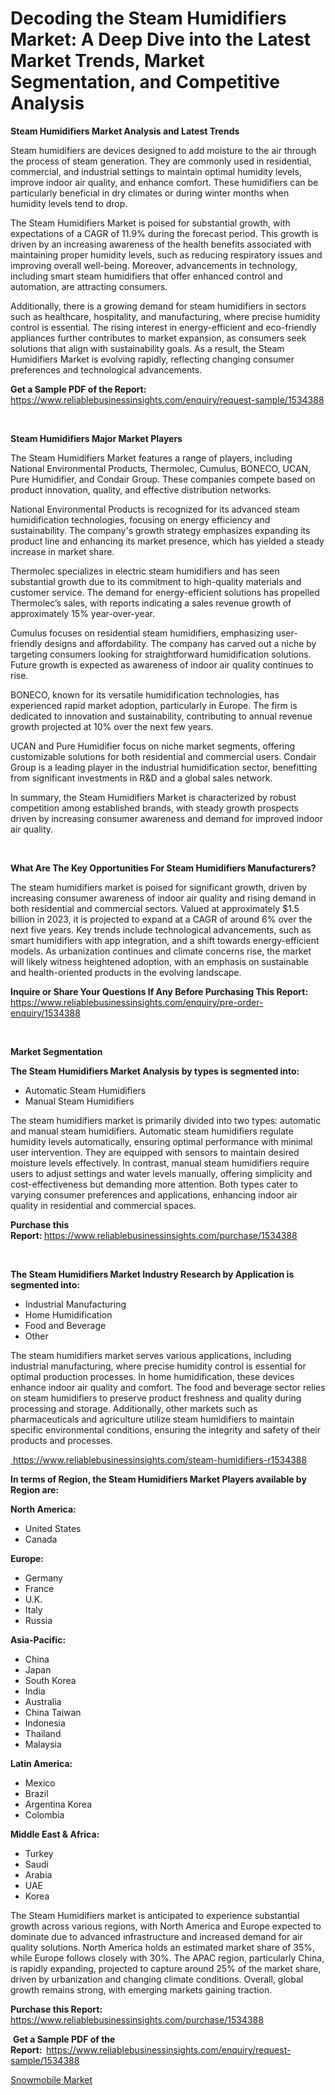 <p><h1>Decoding the Steam Humidifiers Market: A Deep Dive into the Latest Market Trends, Market Segmentation, and Competitive Analysis</h1></p><p><strong>Steam Humidifiers Market Analysis and Latest Trends</strong></p>
<p><p>Steam humidifiers are devices designed to add moisture to the air through the process of steam generation. They are commonly used in residential, commercial, and industrial settings to maintain optimal humidity levels, improve indoor air quality, and enhance comfort. These humidifiers can be particularly beneficial in dry climates or during winter months when humidity levels tend to drop.</p><p>The Steam Humidifiers Market is poised for substantial growth, with expectations of a CAGR of 11.9% during the forecast period. This growth is driven by an increasing awareness of the health benefits associated with maintaining proper humidity levels, such as reducing respiratory issues and improving overall well-being. Moreover, advancements in technology, including smart steam humidifiers that offer enhanced control and automation, are attracting consumers.</p><p>Additionally, there is a growing demand for steam humidifiers in sectors such as healthcare, hospitality, and manufacturing, where precise humidity control is essential. The rising interest in energy-efficient and eco-friendly appliances further contributes to market expansion, as consumers seek solutions that align with sustainability goals. As a result, the Steam Humidifiers Market is evolving rapidly, reflecting changing consumer preferences and technological advancements.</p></p>
<p><strong>Get a Sample PDF of the Report:&nbsp;</strong> <a href="https://www.reliablebusinessinsights.com/enquiry/request-sample/1534388?utm_campaign=2201&utm_medium=2&utm_source=Github&utm_content=ia&utm_term=17022025&utm_id=steam-humidifiers">https://www.reliablebusinessinsights.com/enquiry/request-sample/1534388</a></p>
<p>&nbsp;</p>
<p><strong>Steam Humidifiers Major Market Players</strong></p>
<p><p>The Steam Humidifiers Market features a range of players, including National Environmental Products, Thermolec, Cumulus, BONECO, UCAN, Pure Humidifier, and Condair Group. These companies compete based on product innovation, quality, and effective distribution networks.</p><p>National Environmental Products is recognized for its advanced steam humidification technologies, focusing on energy efficiency and sustainability. The company's growth strategy emphasizes expanding its product line and enhancing its market presence, which has yielded a steady increase in market share.</p><p>Thermolec specializes in electric steam humidifiers and has seen substantial growth due to its commitment to high-quality materials and customer service. The demand for energy-efficient solutions has propelled Thermolec’s sales, with reports indicating a sales revenue growth of approximately 15% year-over-year.</p><p>Cumulus focuses on residential steam humidifiers, emphasizing user-friendly designs and affordability. The company has carved out a niche by targeting consumers looking for straightforward humidification solutions. Future growth is expected as awareness of indoor air quality continues to rise.</p><p>BONECO, known for its versatile humidification technologies, has experienced rapid market adoption, particularly in Europe. The firm is dedicated to innovation and sustainability, contributing to annual revenue growth projected at 10% over the next few years.</p><p>UCAN and Pure Humidifier focus on niche market segments, offering customizable solutions for both residential and commercial users. Condair Group is a leading player in the industrial humidification sector, benefitting from significant investments in R&D and a global sales network.</p><p>In summary, the Steam Humidifiers Market is characterized by robust competition among established brands, with steady growth prospects driven by increasing consumer awareness and demand for improved indoor air quality.</p></p>
<p>&nbsp;</p>
<p><strong>What Are The Key Opportunities For Steam Humidifiers Manufacturers?</strong></p>
<p><p>The steam humidifiers market is poised for significant growth, driven by increasing consumer awareness of indoor air quality and rising demand in both residential and commercial sectors. Valued at approximately $1.5 billion in 2023, it is projected to expand at a CAGR of around 6% over the next five years. Key trends include technological advancements, such as smart humidifiers with app integration, and a shift towards energy-efficient models. As urbanization continues and climate concerns rise, the market will likely witness heightened adoption, with an emphasis on sustainable and health-oriented products in the evolving landscape.</p></p>
<p><strong>Inquire or Share Your Questions If Any Before Purchasing This Report:</strong> <a href="https://www.reliablebusinessinsights.com/enquiry/pre-order-enquiry/1534388?utm_campaign=2201&utm_medium=2&utm_source=Github&utm_content=ia&utm_term=17022025&utm_id=steam-humidifiers">https://www.reliablebusinessinsights.com/enquiry/pre-order-enquiry/1534388</a></p>
<p>&nbsp;</p>
<p><strong>Market Segmentation</strong></p>
<p><strong>The Steam Humidifiers Market Analysis by types is segmented into:</strong></p>
<p><ul><li>Automatic Steam Humidifiers</li><li>Manual Steam Humidifiers</li></ul></p>
<p><p>The steam humidifiers market is primarily divided into two types: automatic and manual steam humidifiers. Automatic steam humidifiers regulate humidity levels automatically, ensuring optimal performance with minimal user intervention. They are equipped with sensors to maintain desired moisture levels effectively. In contrast, manual steam humidifiers require users to adjust settings and water levels manually, offering simplicity and cost-effectiveness but demanding more attention. Both types cater to varying consumer preferences and applications, enhancing indoor air quality in residential and commercial spaces.</p></p>
<p><strong>Purchase this Report:&nbsp;</strong><a href="https://www.reliablebusinessinsights.com/purchase/1534388?utm_campaign=2201&utm_medium=2&utm_source=Github&utm_content=ia&utm_term=17022025&utm_id=steam-humidifiers">https://www.reliablebusinessinsights.com/purchase/1534388</a></p>
<p>&nbsp;</p>
<p><strong>The Steam Humidifiers Market Industry Research by Application is segmented into:</strong></p>
<p><ul><li>Industrial Manufacturing</li><li>Home Humidification</li><li>Food and Beverage</li><li>Other</li></ul></p>
<p><p>The steam humidifiers market serves various applications, including industrial manufacturing, where precise humidity control is essential for optimal production processes. In home humidification, these devices enhance indoor air quality and comfort. The food and beverage sector relies on steam humidifiers to preserve product freshness and quality during processing and storage. Additionally, other markets such as pharmaceuticals and agriculture utilize steam humidifiers to maintain specific environmental conditions, ensuring the integrity and safety of their products and processes.</p></p>
<p><a href="https://www.reliablebusinessinsights.com/steam-humidifiers-r1534388?utm_campaign=2201&utm_medium=2&utm_source=Github&utm_content=ia&utm_term=17022025&utm_id=steam-humidifiers">&nbsp;https://www.reliablebusinessinsights.com/steam-humidifiers-r1534388</a></p>
<p><strong>In terms of Region, the Steam Humidifiers Market Players available by Region are:</strong></p>
<p>
    <p> <strong> North America: </strong>
        <ul>
            <li>United States</li>
            <li>Canada</li>
        </ul>
        </p> 
    <p> <strong> Europe: </strong>
        <ul>
            <li>Germany</li>
            <li>France</li>
            <li>U.K.</li>
            <li>Italy</li>
            <li>Russia</li>
        </ul>
        </p> 
    <p> <strong> Asia-Pacific: </strong>
        <ul>
            <li>China</li>
            <li>Japan</li>
            <li>South Korea</li>
            <li>India</li>
            <li>Australia</li>
            <li>China Taiwan</li>
            <li>Indonesia</li>
            <li>Thailand</li>
            <li>Malaysia</li>
        </ul>
        </p> 
    <p> <strong> Latin America: </strong>
        <ul>
            <li>Mexico</li>
            <li>Brazil</li>
            <li>Argentina Korea</li>
            <li>Colombia</li>
        </ul>
        </p> 
    <p> <strong> Middle East & Africa: </strong>
        <ul>
            <li>Turkey</li>
            <li>Saudi</li>
            <li>Arabia</li>
            <li>UAE</li>
            <li>Korea</li>
        </ul>
    </p>
    </p>
<p><p>The Steam Humidifiers market is anticipated to experience substantial growth across various regions, with North America and Europe expected to dominate due to advanced infrastructure and increased demand for air quality solutions. North America holds an estimated market share of 35%, while Europe follows closely with 30%. The APAC region, particularly China, is rapidly expanding, projected to capture around 25% of the market share, driven by urbanization and changing climate conditions. Overall, global growth remains strong, with emerging markets gaining traction.</p></p>
<p><strong>Purchase this Report: </strong><a href="https://www.reliablebusinessinsights.com/purchase/1534388?utm_campaign=2201&utm_medium=2&utm_source=Github&utm_content=ia&utm_term=17022025&utm_id=steam-humidifiers">https://www.reliablebusinessinsights.com/purchase/1534388</a></p>
<p>&nbsp;<strong>Get a Sample PDF of the Report:&nbsp;&nbsp;</strong><a href="https://www.reliablebusinessinsights.com/enquiry/request-sample/1534388?utm_campaign=2201&utm_medium=2&utm_source=Github&utm_content=ia&utm_term=17022025&utm_id=steam-humidifiers">https://www.reliablebusinessinsights.com/enquiry/request-sample/1534388</a></p>
<p><strong></strong></p>
<p><p><a href="https://github.com/gerdabatiskzv9/Market-Research-Report-List-1/blob/main/snowmobile-market.md?utm_campaign=2201&utm_medium=2&utm_source=Github&utm_content=ia&utm_term=17022025&utm_id=steam-humidifiers">Snowmobile Market</a></p></p>